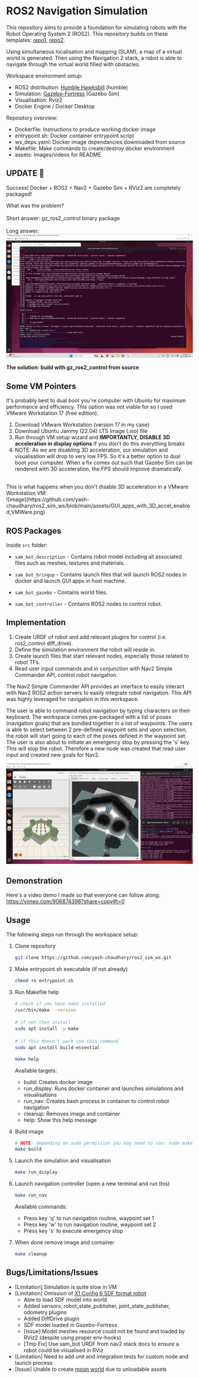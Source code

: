 # ROS2 Navigation Simulation

This repository aims to provide a foundation for simulating robots with the Robot Operating System 2 (ROS2). This repository builds on these templates: [repo1](https://github.com/gazebosim/ros_gz_project_template/tree/fortress), [repo2](https://github.com/art-e-fact/navigation2_ignition_gazebo_example).

Using simultaneous localisation and mapping (SLAM), a map of a virtual world is generated. Then using the Navigation 2 stack, a robot is able
to navigate through the virtual world filled with obstacles. 

Workspace environment setup:
* ROS2 distribution: [Humble Hawksbill](https://docs.ros.org/en/humble/Installation.html) (humble)
* Simulation: [Gazebo-Fortress](https://gazebosim.org/docs/fortress/getstarted) (Gazebo Sim)
* Visualisation: Rviz2
* Docker Engine / Docker Desktop

Repository overview:
* Dockerfile: Instructions to produce working docker image
* entrypoint.sh: Docker container entrypoint script
* ws_deps.yaml: Docker image dependancies downloaded from source
* Makefile: Make commands to create/destroy docker environment
* assets: Images/videos for README

## UPDATE 🔄
Success! Docker + ROS2 + Nav2 + Gazebo Sim + RViz2 are completely packaged! 

What was the problem? <br />
<br />
Short answer: gz_ros2_control binary package <br />
<br />
Long answer: <br />
![gz_ros2_control issue](https://github.com/yash-chaudhary/ros2_sim_ws/blob/main/assets/gz_ros2_control_binary_install_error.png)

**The solution: build with gz_ros2_control from source**

## Some VM Pointers
It's probably best to dual boot you're computer with Ubuntu for maximum performance and efficiency. This option was not viable for so I used VMware Workstation 17 (free edition).
1. Download VMware Workstation (version 17 in my case)
2. Download Ubuntu Jammy (22.04) LTS Image (.iso) file 
3. Run through VM setup wizard and **IMPORTANTLY, DISABLE 3D acceleration in display options**  if you don't do this everything breaks
4. NOTE: As we are disabling 3D acceleration, our simulation and visualisation will drop to very low FPS. So it's a better option to dual boot your computer. When a fix comes out such that Gazebo Sim can be rendered with 3D acceleration, the FPS should improve dramatically.
<br />
This is what happens when you don't disable 3D acceleration in a VMware Workstation VM: <br />
![image](https://github.com/yash-chaudhary/ros2_sim_ws/blob/main/assets/GUI_apps_with_3D_accel_enabled_VMWare.png)

## ROS Packages

Inside `src` folder:

* `sam_bot_description` - Contains robot model including all associated files such as meshes, textures and materials.

* `sam_bot_bringup` - Contains launch files that will launch ROS2 nodes in docker and launch GUI apps in host machine.

* `sam_bot_gazebo` - Contains world files.

* `sam_bot_controller` - Contains ROS2 nodes to control robot.

## Implementation
1. Create URDF of robot and add relevant plugins for control (i.e. ros2_control diff_drive).
2. Define the simulation environment the robot will reside in.
3. Create launch files that start relevant nodes, especially those related to robot TFs.
4. Read user input commands and in conjunction with Nav2 Simple Commander API, control robot navigation.

The Nav2 Simple Commander API provides an interface to easily interact with Nav2 ROS2 action servers to easily integrate robot navigation. This API was highly leveraged for navigation in this workspace.

The user is able to command robot navigation by typing characters on their keyboard. The workspace comes pre-packaged with a list of poses (navigation goals) that are bundled together in a list of waypoints.
The users is able to select between 2 pre-defined waypoint sets and upon selection, the robot will start going to each of the poses defined in the waypoint set. The user is also about to initiate an emergency 
stop by pressing the 's' key. This will stop the robot. Therefore a new node was created that read user input and created new goals for Nav2.

![docker_container_workspace](https://github.com/yash-chaudhary/ros2_sim_ws/blob/main/assets/simulation_visualsation_docker_instance.png)

## Demonstration

Here's a video demo I made so that everyone can follow along: https://vimeo.com/906874396?share=copy#t=0

## Usage
The following steps run through the workspace setup:
1. Clone repository

    ```bash
    git clone https://github.com/yash-chaudhary/ros2_sim_ws.git
    ```
1. Make entrypoint.sh executable (if not already)

    ```bash
    chmod +x entrypoint.sh
    ```

1. Run Makefile help
    ```bash
    # check if you have make installed
    /usr/bin/make --version
    
    # if not then install
    sudo apt install -y make

    # if this doesn't work use this command
    sudo apt install build-essential
    ```

    ```bash
    make help
    ```
    Available targets:
      - build: Creates docker image
      - run_display: Runs docker container and launches simulations and visualisations
      - run_nav: Creates bash process in container to control robot navigation
      - cleanup: Removes image and container
      - help: Show this help message

1. Build image

    ```bash
    # NOTE: depending on sudo permission you may need to run: sudo make build (which runs docker as a sudo user)
    make build
    ```

1. Launch the simulation and visualisation

    ```bash
    make run_display
    ```
    
 1. Launch navigation controller (open a new terminal and run this)

    ```bash
    make run_nav
    ```
    Available commands:
    - Press key 'q' to run navigation routine, waypoint set 1
    - Press key 'w' to run navigation routine, waypoint set 2
    - Press key 's' to execute emergency stop

 1. When done remove image and container

    ```bash
    make cleanup
    ```

## Bugs/Limitations/Issues
* \[Limitation\] Simulation is quite slow in VM
* \[Limitation\] Omission of [X1 Config 6 SDF format robot](https://app.gazebosim.org/OpenRobotics/fuel/models/X1%20Config%206)
    * Able to load SDF model into world
    * Added sensors, robot_state_publisher, joint_state_publisher, odometry plugins
    * Added DiffDrive plugin
    * SDF model loaded in Gazebo-Fortress
    * \[Issue\] Model meshes resource could not be found and loaded by RViz2 (despite using proper env-hooks)
    * \[Tmp Fix\] Use sam_bot URDF from nav2 stack docs to ensure a robot could be visualised in RViz
* \[Limitation\] Need to add unit and integration tests for custom node and launch process
* \[Issue\] Unable to create [moon world](https://app.gazebosim.org/OpenRobotics/fuel/models/Apollo15%20Landing%20Site%20Heightmap%201000x1000%20meters?fbclid=IwAR1pLdfhnXSIh05fvZ3V84veMrEM5-CD4LSQFrUtQ19ZjxCCOwCKv9LLWaM)  due to unloadable assets 
